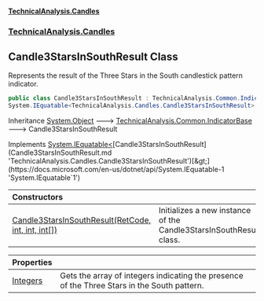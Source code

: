 #### [TechnicalAnalysis.Candles](TechnicalAnalysis.Candles.md 'TechnicalAnalysis.Candles')
### [TechnicalAnalysis.Candles](TechnicalAnalysis.Candles.md#TechnicalAnalysis.Candles 'TechnicalAnalysis.Candles')

## Candle3StarsInSouthResult Class

Represents the result of the Three Stars in the South candlestick pattern indicator.

```csharp
public class Candle3StarsInSouthResult : TechnicalAnalysis.Common.IndicatorBase,
System.IEquatable<TechnicalAnalysis.Candles.Candle3StarsInSouthResult>
```

Inheritance [System.Object](https://docs.microsoft.com/en-us/dotnet/api/System.Object 'System.Object') &#129106; [TechnicalAnalysis.Common.IndicatorBase](https://docs.microsoft.com/en-us/dotnet/api/TechnicalAnalysis.Common.IndicatorBase 'TechnicalAnalysis.Common.IndicatorBase') &#129106; Candle3StarsInSouthResult

Implements [System.IEquatable&lt;](https://docs.microsoft.com/en-us/dotnet/api/System.IEquatable-1 'System.IEquatable`1')[Candle3StarsInSouthResult](Candle3StarsInSouthResult.md 'TechnicalAnalysis.Candles.Candle3StarsInSouthResult')[&gt;](https://docs.microsoft.com/en-us/dotnet/api/System.IEquatable-1 'System.IEquatable`1')

| Constructors | |
| :--- | :--- |
| [Candle3StarsInSouthResult(RetCode, int, int, int[])](Candle3StarsInSouthResult.Candle3StarsInSouthResult(RetCode,int,int,int[]).md 'TechnicalAnalysis.Candles.Candle3StarsInSouthResult.Candle3StarsInSouthResult(TechnicalAnalysis.Common.RetCode, int, int, int[])') | Initializes a new instance of the Candle3StarsInSouthResult class. |

| Properties | |
| :--- | :--- |
| [Integers](Candle3StarsInSouthResult.Integers.md 'TechnicalAnalysis.Candles.Candle3StarsInSouthResult.Integers') | Gets the array of integers indicating the presence of the Three Stars in the South pattern. |
